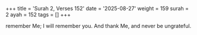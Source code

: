 +++
title = 'Surah 2, Verses 152'
date = '2025-08-27'
weight = 159
surah = 2
ayah = 152
tags = []
+++

remember Me; I will remember you. And thank Me, and never be ungrateful.
